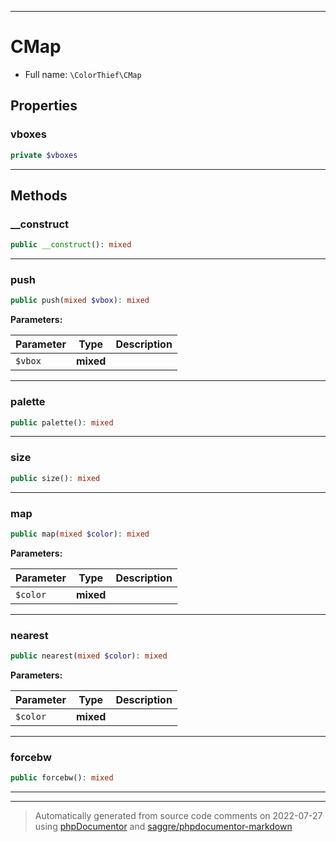 ***

# CMap





* Full name: `\ColorThief\CMap`



## Properties


### vboxes



```php
private $vboxes
```






***

## Methods


### __construct



```php
public __construct(): mixed
```











***

### push



```php
public push(mixed $vbox): mixed
```








**Parameters:**

| Parameter | Type | Description |
|-----------|------|-------------|
| `$vbox` | **mixed** |  |




***

### palette



```php
public palette(): mixed
```











***

### size



```php
public size(): mixed
```











***

### map



```php
public map(mixed $color): mixed
```








**Parameters:**

| Parameter | Type | Description |
|-----------|------|-------------|
| `$color` | **mixed** |  |




***

### nearest



```php
public nearest(mixed $color): mixed
```








**Parameters:**

| Parameter | Type | Description |
|-----------|------|-------------|
| `$color` | **mixed** |  |




***

### forcebw



```php
public forcebw(): mixed
```











***


***
> Automatically generated from source code comments on 2022-07-27 using [phpDocumentor](http://www.phpdoc.org/) and [saggre/phpdocumentor-markdown](https://github.com/Saggre/phpDocumentor-markdown)
